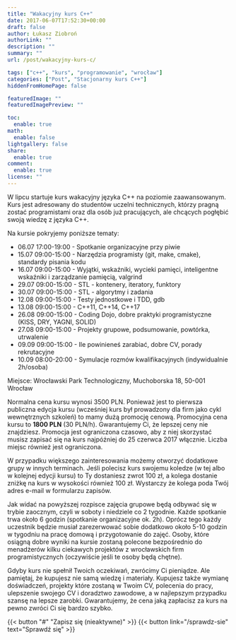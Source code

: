 ```yaml
---
title: "Wakacyjny kurs C++"
date: 2017-06-07T17:52:30+00:00
draft: false
author: Łukasz Ziobroń
authorLink: ""
description: ""
summary: ""
url: /post/wakacyjny-kurs-c/

tags: ["c++", "kurs", "programowanie", "wrocław"]
categories: ["Post", "Stacjonarny kurs C++"]
hiddenFromHomePage: false

featuredImage: ""
featuredImagePreview: ""

toc:
  enable: true
math:
  enable: false
lightgallery: false
share:
  enable: true
comment:
  enable: true
license: ""
---
```


W lipcu startuje kurs wakacyjny języka C++ na poziomie zaawansowanym. Kurs jest adresowany do studentów uczelni technicznych, którzy pragną zostać programistami oraz dla osób już pracujących, ale chcących pogłębić swoją wiedzę z języka C++.

<!--more-->

Na kursie pokryjemy poniższe tematy:

* 06.07 17:00-19:00 - Spotkanie organizacyjne przy piwie
* 15.07 09:00-15:00 - Narzędzia programisty (git, make, cmake), standardy pisania kodu
* 16.07 09:00-15:00 - Wyjątki, wskaźniki, wycieki pamięci, inteligentne wskaźniki i zarządzanie pamięcią, valgrind
* 29.07 09:00-15:00 - STL - kontenery, iteratory, funktory
* 30.07 09:00-15:00 - STL - algorytmy i zadania
* 12.08 09:00-15:00 - Testy jednostkowe i TDD, gdb
* 13.08 09:00-15:00 - C++11, C++14, C++17
* 26.08 09:00-15:00 - Coding Dojo, dobre praktyki programistyczne (KISS, DRY, YAGNI, SOLID)
* 27.08 09:00-15:00 - Projekty grupowe, podsumowanie, powtórka, utrwalenie
* 09.09 09:00-15:00 - Ile powinieneś zarabiać, dobre CV, porady rekrutacyjne
* 10.09 08:00-20:00 - Symulacje rozmów kwalifikacyjnych (indywidualnie 2h/osoba)

Miejsce: Wrocławski Park Technologiczny, Muchoborska 18, 50-001 Wrocław

Normalna cena kursu wynosi 3500 PLN. Ponieważ jest to pierwsza publiczna edycja kursu (wcześniej kurs był prowadzony dla firm jako cykl wewnętrznych szkoleń) to mamy dużą promocję cenową. Promocyjna cena kursu to **1800 PLN** (30 PLN/h). Gwarantujemy Ci, że lepszej ceny nie znajdziesz. Promocja jest ograniczona czasowo, aby z niej skorzystać musisz zapisać się na kurs najpóźniej do 25 czerwca 2017 włącznie. Liczba miejsc również jest ograniczona.

W przypadku większego zainteresowania możemy otworzyć dodatkowe grupy w innych terminach. Jeśli polecisz kurs swojemu koledze (w tej albo w kolejnej edycji kursu) to Ty dostaniesz zwrot 100 zł, a kolega dostanie zniżkę na kurs w wysokości również 100 zł. Wystarczy że kolega poda Twój adres e-mail w formularzu zapisów.

Jak widać na powyższej rozpisce zajęcia grupowe będą odbywać się w trybie zaocznym, czyli w soboty i niedziele co 2 tygodnie. Każde spotkanie trwa około 6 godzin (spotkanie organizacyjne ok. 2h). Oprócz tego każdy uczestnik będzie musiał zarezerwować sobie dodatkowo około 5-10 godzin w tygodniu na pracę domową i przygotowanie do zajęć. Osoby, które osiągną dobre wyniki na kursie zostaną polecone bezpośrednio do menadżerów kilku ciekawych projektów z wrocławskich firm programistycznych (oczywiście jeśli te osoby będą chętne).

Gdyby kurs nie spełnił Twoich oczekiwań, zwrócimy Ci pieniądze. Ale pamiętaj, że kupujesz nie samą wiedzę i materiały. Kupujesz także wymianę doświadczeń, projekty które zostaną w Twoim CV, polecenia do pracy, ulepszenie swojego CV i doradztwo zawodowe, a w najlepszym przypadku szansę na lepsze zarobki. Gwarantujemy, że cena jaką zapłacisz za kurs na pewno zwróci Ci się bardzo szybko.

{{< button "#" "Zapisz się (nieaktywne)" >}}
{{< button link="/sprawdz-sie" text="Sprawdź się" >}}
